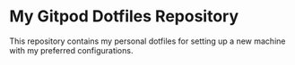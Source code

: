 # My Gitpod Dotfiles Repository

This repository contains my personal dotfiles for setting up a new machine with my preferred configurations.

